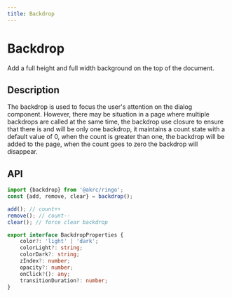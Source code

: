 ```yaml
---
title: Backdrop
---
```


<script setup>
import Backdrop from "./demo/Backdrop.vue"
</script>

# Backdrop

Add a full height and full width background on the top of the document.

<Backdrop />

## Description

The backdrop is used to focus the user's attention on the dialog component. However, there may be situation in a page where multiple backdrops are called at the same time, the backdrop use closure to ensure that there is and will be only one backdrop, it maintains a count state with a default value of 0, when the count is greater than one, the backdrop will be added to the page, when the count goes to zero the backdrop will disappear.

## API

```ts
import {backdrop} from '@akrc/ringo';
const {add, remove, clear} = backdrop();

add(); // count++
remove(); // count--
clear(); // force clear backdrop
```

```ts
export interface BackdropProperties {
    color?: 'light' | 'dark';
    colorLight?: string;
    colorDark?: string;
    zIndex?: number;
    opacity?: number;
    onClick?(): any;
    transitionDuration?: number;
}
```
